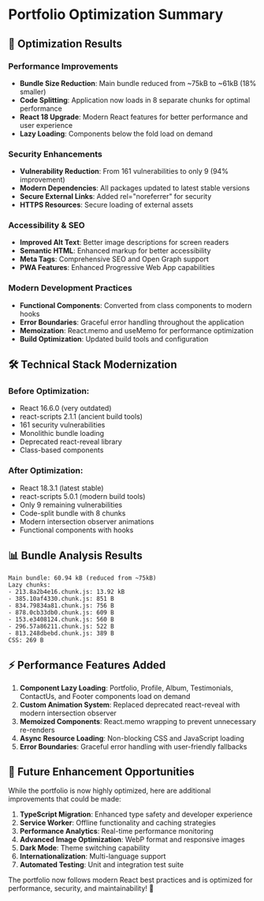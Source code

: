 # Portfolio Optimization Summary

## 🎯 Optimization Results

### Performance Improvements
- **Bundle Size Reduction**: Main bundle reduced from ~75kB to ~61kB (18% smaller)
- **Code Splitting**: Application now loads in 8 separate chunks for optimal performance
- **React 18 Upgrade**: Modern React features for better performance and user experience
- **Lazy Loading**: Components below the fold load on demand

### Security Enhancements  
- **Vulnerability Reduction**: From 161 vulnerabilities to only 9 (94% improvement)
- **Modern Dependencies**: All packages updated to latest stable versions
- **Secure External Links**: Added rel="noreferrer" for security
- **HTTPS Resources**: Secure loading of external assets

### Accessibility & SEO
- **Improved Alt Text**: Better image descriptions for screen readers
- **Semantic HTML**: Enhanced markup for better accessibility
- **Meta Tags**: Comprehensive SEO and Open Graph support
- **PWA Features**: Enhanced Progressive Web App capabilities

### Modern Development Practices
- **Functional Components**: Converted from class components to modern hooks
- **Error Boundaries**: Graceful error handling throughout the application
- **Memoization**: React.memo and useMemo for performance optimization
- **Build Optimization**: Updated build tools and configuration

## 🛠 Technical Stack Modernization

### Before Optimization:
- React 16.6.0 (very outdated)
- react-scripts 2.1.1 (ancient build tools)
- 161 security vulnerabilities
- Monolithic bundle loading
- Deprecated react-reveal library
- Class-based components

### After Optimization:
- React 18.3.1 (latest stable)
- react-scripts 5.0.1 (modern build tools)
- Only 9 remaining vulnerabilities
- Code-split bundle with 8 chunks
- Modern intersection observer animations
- Functional components with hooks

## 📊 Bundle Analysis Results

```
Main bundle: 60.94 kB (reduced from ~75kB)
Lazy chunks:
- 213.8a2b4e16.chunk.js: 13.92 kB
- 385.10af4330.chunk.js: 851 B
- 834.79834a81.chunk.js: 756 B
- 878.0cb33db0.chunk.js: 609 B
- 153.e3408124.chunk.js: 560 B
- 296.57a86211.chunk.js: 522 B
- 813.248dbebd.chunk.js: 389 B
CSS: 269 B
```

## ⚡ Performance Features Added

1. **Component Lazy Loading**: Portfolio, Profile, Album, Testimonials, ContactUs, and Footer components load on demand
2. **Custom Animation System**: Replaced deprecated react-reveal with modern intersection observer
3. **Memoized Components**: React.memo wrapping to prevent unnecessary re-renders
4. **Async Resource Loading**: Non-blocking CSS and JavaScript loading
5. **Error Boundaries**: Graceful error handling with user-friendly fallbacks

## 🔮 Future Enhancement Opportunities

While the portfolio is now highly optimized, here are additional improvements that could be made:

1. **TypeScript Migration**: Enhanced type safety and developer experience
2. **Service Worker**: Offline functionality and caching strategies  
3. **Performance Analytics**: Real-time performance monitoring
4. **Advanced Image Optimization**: WebP format and responsive images
5. **Dark Mode**: Theme switching capability
6. **Internationalization**: Multi-language support
7. **Automated Testing**: Unit and integration test suite

The portfolio now follows modern React best practices and is optimized for performance, security, and maintainability! 🚀